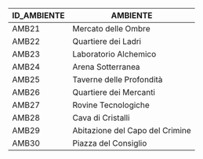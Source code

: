 | ID_AMBIENTE | AMBIENTE                           |
|-------------|------------------------------------|
| AMB21       | Mercato delle Ombre                |
| AMB22       | Quartiere dei Ladri                |
| AMB23       | Laboratorio Alchemico              |
| AMB24       | Arena Sotterranea                  |
| AMB25       | Taverne delle Profondità           |
| AMB26       | Quartiere dei Mercanti             |
| AMB27       | Rovine Tecnologiche                |
| AMB28       | Cava di Cristalli                  |
| AMB29       | Abitazione del Capo del Crimine    |
| AMB30       | Piazza del Consiglio               |
